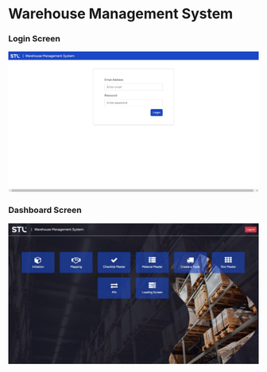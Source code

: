 # Warehouse Management System



<!-- ### About

This MERN Full stack web application is an eCommerce Platform built with __React.js__ for frontend,
__Express.js__ for creating REST API, __MongoDB__ for database, __React-Bootstrap__ for the UI library and __Redux__ for managing application states. It supports authentication with JSON Web Token for admin and customer users. Customers can search products by name or brand and Admins can add new products & edit details. It is deployed on __Heroku__. -->


### Login Screen

![Login](./Screenshots/Login.jpeg)
### Dashboard Screen

![Screenshot (63)](./Screenshots/Dash.jpeg)

<!-- ### Product Screen

![Screenshot (51)](https://user-images.githubusercontent.com/47227715/124158350-6d25db80-dab7-11eb-85ae-14e3d12814d2.png)

### Cart Screen

![Screenshot (52)](https://user-images.githubusercontent.com/47227715/124158409-82026f00-dab7-11eb-8d7b-2ee82bea4c3a.png)

### User Profile Screen

![Screenshot (53)](https://user-images.githubusercontent.com/47227715/124158490-99d9f300-dab7-11eb-941d-989436862591.png)


### Customer Order Screen

![Screenshot (57)](https://user-images.githubusercontent.com/47227715/124158581-b6762b00-dab7-11eb-8308-c5665e38b8bd.png)

### Admin Order Screen

![Screenshot (58)](https://user-images.githubusercontent.com/47227715/124158607-bfff9300-dab7-11eb-96cf-e15b357b212a.png)

### Admin Product List Screen -->

<!-- ![Screenshot (59)](https://user-images.githubusercontent.com/47227715/124158743-e58c9c80-dab7-11eb-9327-efb14ce753a7.png) -->
